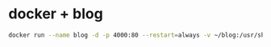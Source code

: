 # docker + blog

```bash
docker run --name blog -d -p 4000:80 --restart=always -v ~/blog:/usr/share/nginx/html nginx
```